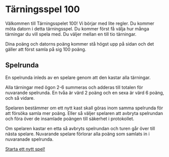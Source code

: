 # Tärningsspel 100

Välkommen till Tärningsspelet 100! Vi börjar med lite regler. Du kommer möta datorn i detta tärningsspel. Du kommer först få välja hur många tärningar du vill spela med. Du väljer mellan en till tio tärningar.

Dina poäng och datorns poäng kommer stå högst upp på sidan och det gäller att först samla på sig 100 poäng.

## Spelrunda

En spelrunda inleds av en spelare genom att den kastar alla tärningar.

Alla tärningar med ögon 2-6 summeras och adderas till totalen för nuvarande spelrunda. En tvåa är värd 2 poäng och en sexa är värd 6 poäng, och så vidare.

Spelaren bestämmer om ett nytt kast skall göras inom samma spelrunda för att försöka samla mer poäng. Eller så väljer spelaren att avbryta spelrundan och föra över de insamlade poängen till säkerhet i protokollet.

Om spelaren kastar en etta så avbryts spelrundan och turen går över till nästa spelare. Nuvarande spelare förlorar alla poäng som samlats in i nuvaranade spelrunda.

[Starta ett nytt spel!](dice/init)
